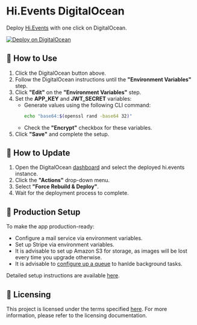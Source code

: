 # Hi.Events DigitalOcean

Deploy [Hi.Events](https://github.com/HiEventsDev/hi.events) with one click on DigitalOcean.

[![Deploy on DigitalOcean](https://www.deploytodo.com/do-btn-blue.svg)](https://cloud.digitalocean.com/apps/new?repo=https://github.com/HiEventsDev/hi.events-digitalocean/tree/main&refcode=fe6200c866f8)

## 🚀 How to Use

1. Click the DigitalOcean button above.
2. Follow the DigitalOcean instructions until the **"Environment Variables"** step.
3. Click **"Edit"** on the **"Environment Variables"** step.
4. Set the **APP_KEY** and **JWT_SECRET** variables:
    - Generate values using the following CLI command:
      ```bash
      echo "base64:$(openssl rand -base64 32)"
      ```
    - Check the **"Encrypt"** checkbox for these variables.
5. Click **"Save"** and complete the setup.

## 🔄 How to Update

1. Open the DigitalOcean [dashboard](https://cloud.digitalocean.com/apps) and select the deployed hi.events instance.
2. Click the **"Actions"** drop-down menu.
3. Select **"Force Rebuild & Deploy"**.
4. Wait for the deployment process to complete.

## 🔧 Production Setup

To make the app production-ready:

- Configure a mail service via environment variables.
- Set up Stripe via environment variables.
- It is advisable to set up Amazon S3 for storage, as images will be lost every time you upgrade otherwise.
- It is advisable to [configure up a queue](https://hi.events/docs/getting-started/deploying#queue-configuration) to hanlde background tasks.

Detailed setup instructions are available [here](https://hi.events/docs/getting-started/deploying).

## 📜 Licensing

This project is licensed under the terms specified [here](https://hi.events/licensing). For more information, please refer to the licensing documentation.
